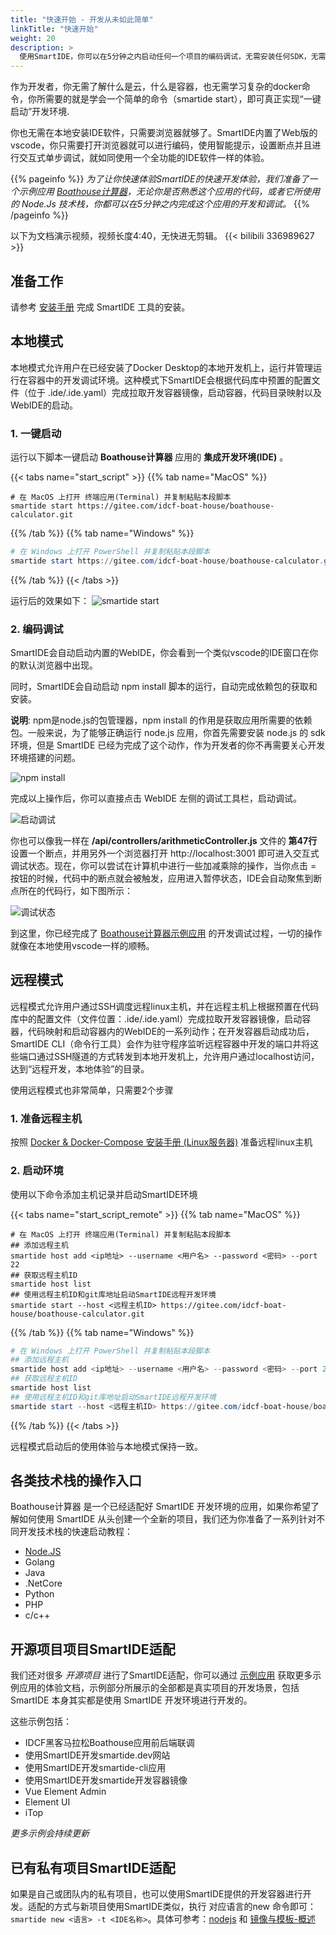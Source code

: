```yaml
---
title: "快速开始 - 开发从未如此简单"
linkTitle: "快速开始"
weight: 20
description: >
  使用SmartIDE，你可以在5分钟之内启动任何一个项目的编码调试，无需安装任何SDK，无需配置任何工具。
---
```


作为开发者，你无需了解什么是云，什么是容器，也无需学习复杂的docker命令，你所需要的就是学会一个简单的命令（smartide start），即可真正实现“一键启动”开发环境.

你也无需在本地安装IDE软件，只需要浏览器就够了。SmartIDE内置了Web版的vscode，你只需要打开浏览器就可以进行编码，使用智能提示，设置断点并且进行交互式单步调试，就如同使用一个全功能的IDE软件一样的体验。

{{% pageinfo %}}
*为了让你快速体验SmartIDE的快速开发体验，我们准备了一个示例应用 [Boathouse计算器](/zh/docs/examples/boathouse-calculator/)，无论你是否熟悉这个应用的代码，或者它所使用的 Node.Js 技术栈，你都可以在5分钟之内完成这个应用的开发和调试。*
{{% /pageinfo %}}

以下为文档演示视频，视频长度4:40，无快进无剪辑。
{{< bilibili 336989627 >}}

## 准备工作

请参考 <a href="/zh/docs/install/" target="_blank">安装手册</a> 完成 SmartIDE 工具的安装。

## 本地模式

本地模式允许用户在已经安装了Docker Desktop的本地开发机上，运行并管理运行在容器中的开发调试环境。这种模式下SmartIDE会根据代码库中预置的配置文件（位于 .ide/.ide.yaml）完成拉取开发容器镜像，启动容器，代码目录映射以及WebIDE的启动。

### 1. 一键启动

运行以下脚本一键启动 **Boathouse计算器** 应用的 **集成开发环境(IDE)** 。

{{< tabs name="start_script" >}}
{{% tab name="MacOS" %}}
```shell
# 在 MacOS 上打开 终端应用(Terminal) 并复制粘贴本段脚本
smartide start https://gitee.com/idcf-boat-house/boathouse-calculator.git 
```
{{% /tab %}}
{{% tab name="Windows" %}}
```powershell
# 在 Windows 上打开 PowerShell 并复制粘贴本段脚本
smartide start https://gitee.com/idcf-boat-house/boathouse-calculator.git 
```
{{% /tab %}}
{{< /tabs >}}

运行后的效果如下：
![smartide start](images/smartide-start.png)

### 2. 编码调试

SmartIDE会自动启动内置的WebIDE，你会看到一个类似vscode的IDE窗口在你的默认浏览器中出现。

同时，SmartIDE会自动启动 npm install 脚本的运行，自动完成依赖包的获取和安装。

**说明**: npm是node.js的包管理器，npm install 的作用是获取应用所需要的依赖包。一般来说，为了能够正确运行 node.js 应用，你首先需要安装 node.js 的 sdk 环境，但是 SmartIDE 已经为完成了这个动作，作为开发者的你不再需要关心开发环境搭建的问题。

![npm install](images/npm-install.png)

完成以上操作后，你可以直接点击 WebIDE 左侧的调试工具栏，启动调试。

![启动调试](images/start-debug.png)

你也可以像我一样在 **/api/controllers/arithmeticController.js** 文件的 **第47行** 设置一个断点，并用另外一个浏览器打开 http://localhost:3001 即可进入交互式调试状态。现在，你可以尝试在计算机中进行一些加减乘除的操作，当你点击 = 按钮的时候，代码中的断点就会被触发，应用进入暂停状态，IDE会自动聚焦到断点所在的代码行，如下图所示：

![调试状态](images/smartide-debugging.png)

到这里，你已经完成了 [Boathouse计算器示例应用](/zh/docs/examples/boathouse-calculator/) 的开发调试过程，一切的操作就像在本地使用vscode一样的顺畅。

## 远程模式

远程模式允许用户通过SSH调度远程linux主机，并在远程主机上根据预置在代码库中的配置文件（文件位置：.ide/.ide.yaml）完成拉取开发容器镜像，启动容器，代码映射和启动容器内的WebIDE的一系列动作；在开发容器启动成功后，SmartIDE CLI（命令行工具）会作为驻守程序监听远程容器中开发的端口并将这些端口通过SSH隧道的方式转发到本地开发机上，允许用户通过localhost访问，达到“远程开发，本地体验”的目录。

使用远程模式也非常简单，只需要2个步骤

### 1. 准备远程主机

按照 [Docker & Docker-Compose 安装手册 (Linux服务器)](/zh/docs/install/docker-install-linux) 准备远程linux主机

### 2. 启动环境

使用以下命令添加主机记录并启动SmartIDE环境

{{< tabs name="start_script_remote" >}}
{{% tab name="MacOS" %}}
```shell
# 在 MacOS 上打开 终端应用(Terminal) 并复制粘贴本段脚本
## 添加远程主机
smartide host add <ip地址> --username <用户名> --password <密码> --port 22
## 获取远程主机ID
smartide host list 
## 使用远程主机ID和git库地址启动SmartIDE远程开发环境
smartide start --host <远程主机ID> https://gitee.com/idcf-boat-house/boathouse-calculator.git 
```
{{% /tab %}}
{{% tab name="Windows" %}}
```powershell
# 在 Windows 上打开 PowerShell 并复制粘贴本段脚本
## 添加远程主机
smartide host add <ip地址> --username <用户名> --password <密码> --port 22
## 获取远程主机ID
smartide host list 
## 使用远程主机ID和git库地址启动SmartIDE远程开发环境
smartide start --host <远程主机ID> https://gitee.com/idcf-boat-house/boathouse-calculator.git 
```
{{% /tab %}}
{{< /tabs >}}



远程模式启动后的使用体验与本地模式保持一致。

## 各类技术栈的操作入口

Boathouse计算器 是一个已经适配好 SmartIDE 开发环境的应用，如果你希望了解如何使用 SmartIDE 从头创建一个全新的项目，我们还为你准备了一系列针对不同开发技术栈的快速启动教程：

- [Node.JS](/zh/docs/quickstart/node/)
- Golang 
- Java 
- .NetCore 
- Python 
- PHP 
- c/c++

## 开源项目项目SmartIDE适配

我们还对很多 *开源项目* 进行了SmartIDE适配，你可以通过 [示例应用](/zh/docs/examples/) 获取更多示例应用的体验文档，示例部分所展示的全部都是真实项目的开发场景，包括 SmartIDE 本身其实都是使用 SmartIDE 开发环境进行开发的。


这些示例包括：

- IDCF黑客马拉松Boathouse应用前后端联调
- 使用SmartIDE开发smartide.dev网站
- 使用SmartIDE开发smartide-cli应用
- 使用SmartIDE开发smartide开发容器镜像
- Vue Element Admin
- Element UI
- iTop

*更多示例会持续更新* 

## 已有私有项目SmartIDE适配

如果是自己或团队内的私有项目，也可以使用SmartIDE提供的开发容器进行开发。适配的方式与新项目使用SmartIDE类似，执行 对应语言的new 命令即可：`smartide new <语言> -t <IDE名称>`。具体可参考：[nodejs](./new-node/) 和 [镜像与模板-概述](../templates/overview/)
